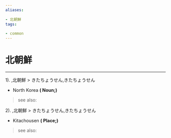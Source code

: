 ```yaml
---
aliases:
    
- 北朝鮮
tags:
    
- common
---
```


# 北朝鮮
---
1).
,北朝鮮 > きたちょうせん,きたちょうせん

- North Korea
**( Noun;)**
> see also: 
            
2).
,北朝鮮 > きたちょうせん,きたちょうせん

- Kitachousen
**( Place;)**
> see also: 
            